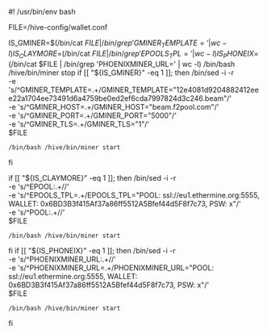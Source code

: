 #! /usr/bin/env bash

FILE=/hive-config/wallet.conf

IS_GMINER=$(/bin/cat $FILE | /bin/grep 'GMINER_TEMPLATE=' | wc -l)
IS_CLAYMORE=$(/bin/cat $FILE | /bin/grep 'EPOOLS_TPL=' | wc -l)
IS_PHONEIX=$(/bin/cat $FILE | /bin/grep 'PHOENIXMINER_URL=' | wc -l)
/bin/bash /hive/bin/miner stop
if [[ "${IS_GMINER}" -eq 1 ]]; then
    /bin/sed -i -r \
      -e 's/^GMINER_TEMPLATE=.+/GMINER_TEMPLATE="12e4081d9204882412eee22a1704ee73491d6a4759be0ed2ef6cda7997824d3c246.beam"/' \
          -e 's/^GMINER_HOST=.+/GMINER_HOST="beam.f2pool.com"/' \
      -e 's/^GMINER_PORT=.+/GMINER_PORT="5000"/' \
      -e 's/^GMINER_TLS=.+/GMINER_TLS="1"/' \
      $FILE

    /bin/bash /hive/bin/miner start
fi

if [[ "${IS_CLAYMORE}" -eq 1 ]]; then
    /bin/sed -i -r \
     -e 's/^EPOOL:.+//' \
     -e 's/^EPOOLS_TPL=.+/EPOOLS_TPL="POOL: ssl://eu1.ethermine.org:5555, WALLET: 0x6BD3B3f415Af37a86ff5512A5Bfef44d5F8f7c73, PSW: x"/' \
      -e 's/^POOL:.+//' \
      $FILE

    /bin/bash /hive/bin/miner start
fi
if [[ "${IS_PHONEIX}" -eq 1 ]]; then
    /bin/sed -i -r \
      -e 's/^PHOENIXMINER_URL:.+//' \
      -e 's/^PHOENIXMINER_URL=.+/PHOENIXMINER_URL="POOL: ssl://eu1.ethermine.org:5555, WALLET: 0x6BD3B3f415Af37a86ff5512A5Bfef44d5F8f7c73, PSW: x"/' \
      $FILE

    /bin/bash /hive/bin/miner start
fi
